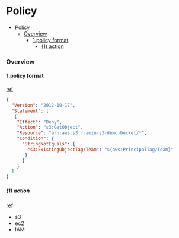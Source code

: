 # Policy


<!-- @import "[TOC]" {cmd="toc" depthFrom=1 depthTo=6 orderedList=false} -->

<!-- code_chunk_output -->

- [Policy](#policy)
    - [Overview](#overview)
      - [1.policy format](#1policy-format)
        - [(1) action](#1-action)

<!-- /code_chunk_output -->


### Overview

#### 1.policy format

[ref](https://docs.aws.amazon.com/IAM/latest/UserGuide/reference_policies_elements.html)

```json
{
  "Version": "2012-10-17",
  "Statement": [
   {
    "Effect": "Deny", 
    "Action": "s3:GetObject",
    "Resource": "arn:aws:s3:::amzn-s3-demo-bucket/*",
    "Condition": {
      "StringNotEquals": {
        "s3:ExistingObjectTag/Team": "${aws:PrincipalTag/Team}"
       }
      }
    }
  ]
}
```

##### (1) action
[ref](https://docs.aws.amazon.com/IAM/latest/UserGuide/reference_policies_elements_action.html)

* s3
* ec2
* IAM